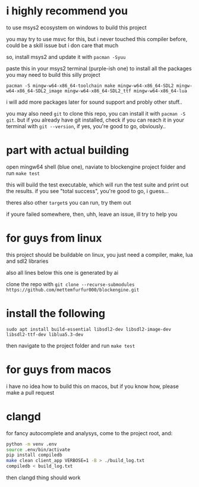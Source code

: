 # i highly recommend you

to use msys2 ecosystem on windows to build this project

you may try to use msvc for this, but i never touched this compiler before, could be a skill issue but i don care that much

so, install msys2 and update it with `pacman -Syuu`

paste this in your msys2 terminal (purple-ish one) to install all the packages you may need to build this silly project

`pacman -S mingw-w64-x86_64-toolchain make mingw-w64-x86_64-SDL2 mingw-w64-x86_64-SDL2_image mingw-w64-x86_64-SDL2_ttf mingw-w64-x86_64-lua`

i will add more packages later for sound support and probly other stuff..

you may also need `git` to clone this repo, you can install it with `pacman -S git`. but if you already have git installed, check if you can reach it in your terminal with `git --version`, if yes, you're good to go, obviously..

# part with actual building

open mingw64 shell (blue one), naviate to blockengine project folder and run `make test`

this will build the test executable, which will run the test suite and print out the results. if you see "total success", you're good to go, i guess...

theres also other `target`s you can run, try them out

if youre failed somewhere, then, uhh, leave an issue, ill try to help you

# for guys from linux

this project should be buildable on linux, you just need a compiler, make, lua and sdl2 libraries

also all lines below this one is generated by ai

clone the repo with `git clone --recurse-submodules https://github.com/mettemfurfur000/blockengine.git`

# install the following

`sudo apt install build-essential libsdl2-dev libsdl2-image-dev libsdl2-ttf-dev liblua5.3-dev`

then navigate to the project folder and run `make test`

# for guys from macos

i have no idea how to build this on macos, but if you know how, please make a pull request

# clangd

for fancy autocomplete and analysys,
come to the project root, and:

```bash
python -m venv .env
source .env/bin/activate
pip install compiledb
make clean client_app VERBOSE=1 -B > ./build_log.txt
compiledb < build_log.txt
```

then clangd thing should work